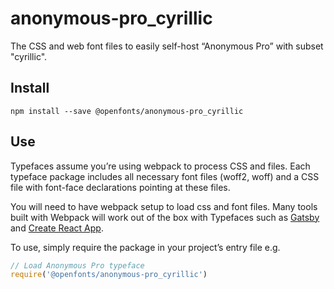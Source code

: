 
# anonymous-pro_cyrillic

The CSS and web font files to easily self-host “Anonymous Pro” with subset "cyrillic".

## Install

`npm install --save @openfonts/anonymous-pro_cyrillic`

## Use

Typefaces assume you’re using webpack to process CSS and files. Each typeface
package includes all necessary font files (woff2, woff) and a CSS file with
font-face declarations pointing at these files.

You will need to have webpack setup to load css and font files. Many tools built
with Webpack will work out of the box with Typefaces such as [Gatsby](https://github.com/gatsbyjs/gatsby)
and [Create React App](https://github.com/facebookincubator/create-react-app).

To use, simply require the package in your project’s entry file e.g.

```javascript
// Load Anonymous Pro typeface
require('@openfonts/anonymous-pro_cyrillic')
```
